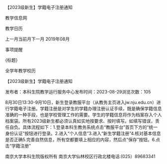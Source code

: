 






【2023级新生】学籍电子注册通知






























教学信息网







































教学日历



上一月当前月下一月
2019年08月





事项提醒


{标题}


全学年教学校历
























【2023级新生】学籍电子注册通知

发布者：本科生院教学运行服务中心发布时间：2023-08-29浏览次数：105

8月30日13:30-9月10日，新生登录教服平台（从教务主页进入jw.nju.edu.cn）进行学籍电子注册。学籍注册是对学生的学籍办理注册认证手续，既是确保学籍信息准确的一种手段，也是学校管理工作的需要。学生的学籍信息将作为档案存入个人档案袋。所有2023级新生都必须认真如实地按要求、按时填写。如填写错误，责任自负。具体流程如下：1.登录本科生教务系统点击“教服平台”首页下方的“统一身份认证”按钮进行登录。2.进入“个人信息”3.进入“新生学籍注册”4.核对基本信息是否正确5.完善自然信息，所有空都要填上相应的内容，然后点“保存”按钮。6.点击“学籍注册”

















南京大学本科生院版权所有
南京大学仙林校区行政北楼电话:(025）89683341






















